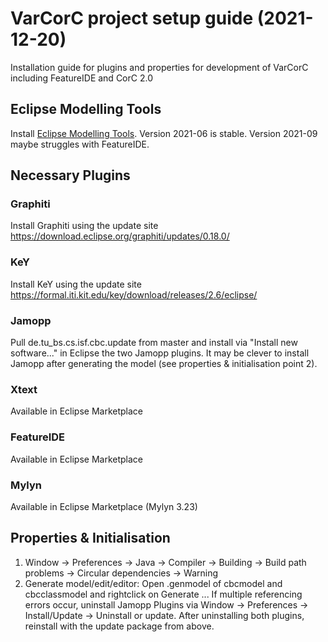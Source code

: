 # VarCorC project setup guide (2021-12-20)
Installation guide for plugins and properties for development of VarCorC including FeatureIDE and CorC 2.0
## Eclipse Modelling Tools
Install [Eclipse Modelling Tools](https://www.eclipse.org/downloads/packages/release/2021-06/r). Version 2021-06 is stable. Version 2021-09 maybe struggles with FeatureIDE.

## Necessary Plugins
### Graphiti
Install Graphiti using the update site https://download.eclipse.org/graphiti/updates/0.18.0/
### KeY
Install KeY using the update site https://formal.iti.kit.edu/key/download/releases/2.6/eclipse/
### Jamopp
Pull de.tu_bs.cs.isf.cbc.update from master and install via "Install new software..." in Eclipse the two Jamopp plugins. It may be clever to install Jamopp after generating the model (see properties & initialisation point 2).
### Xtext
Available in Eclipse Marketplace
### FeatureIDE
Available in Eclipse Marketplace
### Mylyn
Available in Eclipse Marketplace (Mylyn 3.23)

## Properties & Initialisation
1. Window -> Preferences -> Java -> Compiler -> Building -> Build path problems -> Circular dependencies -> Warning
2. Generate model/edit/editor: Open .genmodel of cbcmodel and cbcclassmodel and rightclick on Generate ... If multiple referencing errors occur, uninstall Jamopp Plugins via Window -> Preferences -> Install/Update -> Uninstall or update. After uninstalling both plugins, reinstall with the update package from above.
